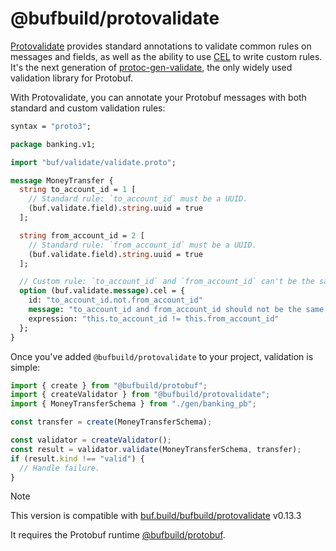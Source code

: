 # @bufbuild/protovalidate

[Protovalidate][protovalidate] provides standard annotations to validate common rules on messages and fields, as well as the ability to use [CEL][cel] to write custom rules. It's the next generation of [protoc-gen-validate][protoc-gen-validate], the only widely used validation library for Protobuf.

With Protovalidate, you can annotate your Protobuf messages with both standard and custom validation rules:

```protobuf
syntax = "proto3";

package banking.v1;

import "buf/validate/validate.proto";

message MoneyTransfer {
  string to_account_id = 1 [
    // Standard rule: `to_account_id` must be a UUID.
    (buf.validate.field).string.uuid = true
  ];

  string from_account_id = 2 [
    // Standard rule: `from_account_id` must be a UUID.
    (buf.validate.field).string.uuid = true
  ];

  // Custom rule: `to_account_id` and `from_account_id` can't be the same.
  option (buf.validate.message).cel = {
    id: "to_account_id.not.from_account_id"
    message: "to_account_id and from_account_id should not be the same value"
    expression: "this.to_account_id != this.from_account_id"
  };
}
```

Once you've added `@bufbuild/protovalidate` to your project, validation is simple:

```ts
import { create } from "@bufbuild/protobuf";
import { createValidator } from "@bufbuild/protovalidate";
import { MoneyTransferSchema } from "./gen/banking_pb";

const transfer = create(MoneyTransferSchema);

const validator = createValidator();
const result = validator.validate(MoneyTransferSchema, transfer);
if (result.kind !== "valid") {
  // Handle failure.
}

```

> [!NOTE]
> 
> This version is compatible with [buf.build/bufbuild/protovalidate](https://buf.build/bufbuild/protovalidate) <!-- upstreamProtovalidateRef -->v0.13.3<!-- upstreamProtovalidateRef -->
>
> It requires the Protobuf runtime [@bufbuild/protobuf](https://www.npmjs.com/package/@bufbuild/protobuf).

[protovalidate]: https://protovalidate.com
[cel]: https://cel.dev
[protoc-gen-validate]: https://github.com/bufbuild/protoc-gen-validate
